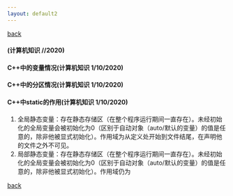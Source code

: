 ```yaml
---
layout: default2
---
```


[back](./)

#### (计算机知识 //2020)

#### C++中的变量情况(计算机知识 1/10/2020)

#### C++中的分区情况(计算机知识 1/10/2020)

#### C++中static的作用(计算机知识 1/10/2020)
1. 全局静态变量：存在静态存储区（在整个程序运行期间一直存在）。未经初始化的全局变量会被初始化为0（区别于自动对象（auto/默认的变量）的值是任意的，除非他被显式初始化）。作用域为从定义处开始到文件结尾，在声明他的文件之外不可见。
2. 局部静态变量：存在静态存储区（在整个程序运行期间一直存在）。未经初始化的全局变量会被初始化为0（区别于自动对象（auto/默认的变量）的值是任意的，除非他被显式初始化）。作用域仍为


[back](./)
